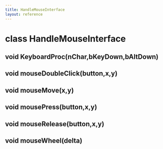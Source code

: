 ```yaml
---
title: HandleMouseInterface
layout: reference
---
```

class HandleMouseInterface
===
void KeyboardProc(nChar,bKeyDown,bAltDown)
------

void mouseDoubleClick(button,x,y)
------

void mouseMove(x,y)
------

void mousePress(button,x,y)
------

void mouseRelease(button,x,y)
------

void mouseWheel(delta)
------

